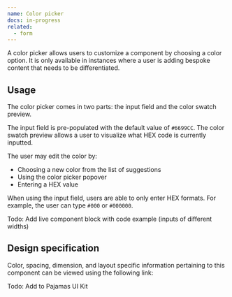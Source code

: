 ```yaml
---
name: Color picker
docs: in-progress
related:
  - form
---
```


A color picker allows users to customize a component by choosing a color option. It is only available in instances where a user is adding bespoke content that needs to be differentiated.

## Usage

The color picker comes in two parts: the input field and the color swatch preview. 

The input field is pre-populated with the default value of `#6699CC`. The color swatch preview allows a user to visualize what HEX code is currently inputted.

The user may edit the color by:
 
* Choosing a new color from the list of suggestions
* Using the color picker popover
* Entering a HEX value

When using the input field, users are able to only enter HEX formats. For example, the user can type `#000` or `#000000`.

Todo: Add live component block with code example (inputs of different widths)

## Design specification

Color, spacing, dimension, and layout specific information pertaining to this component can be viewed using the following link:

Todo: Add to Pajamas UI Kit

